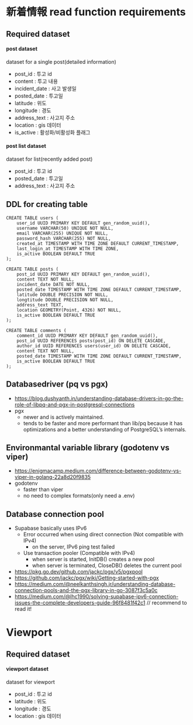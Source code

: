 # 新着情報 read function requirements

## Required dataset

#### post dataset
dataset for a single post(detailed information)
- post_id : 투고 id
- content : 투고 내용
- incident_date : 사고 발생일
- posted_date : 투고일
- latitude : 위도
- longitude : 경도 
- address_text : 사고지 주소
- location : gis 데이터 
- is_active : 활성화/비활성화 플래그

#### post list dataset
dataset for list(recently added post) 
- post_id : 투고 id 
- posted_date : 투고일
- address_text : 사고지 주소

## DDL for creating table 
```
CREATE TABLE users (
    user_id UUID PRIMARY KEY DEFAULT gen_random_uuid(),
    username VARCHAR(50) UNIQUE NOT NULL,
    email VARCHAR(255) UNIQUE NOT NULL,
    password_hash VARCHAR(255) NOT NULL,
    created_at TIMESTAMP WITH TIME ZONE DEFAULT CURRENT_TIMESTAMP,
    last_login_at TIMESTAMP WITH TIME ZONE,
    is_active BOOLEAN DEFAULT TRUE
);

CREATE TABLE posts (
    post_id UUID PRIMARY KEY DEFAULT gen_random_uuid(),
    content TEXT NOT NULL,
    incident_date DATE NOT NULL,
    posted_date TIMESTAMP WITH TIME ZONE DEFAULT CURRENT_TIMESTAMP,
    latitude DOUBLE PRECISION NOT NULL,
    longtitude DOUBLE PRECISION NOT NULL,
    address_text TEXT,
    location GEOMETRY(Point, 4326) NOT NULL,
    is_active BOOLEAN DEFAULT TRUE
);

CREATE TABLE comments (
    comment_id UUID PRIMARY KEY DEFAULT gen_random_uuid(),
    post_id UUID REFERENCES posts(post_id) ON DELETE CASCADE,
    author_id UUID REFERENCES users(user_id) ON DELETE CASCADE,
    content TEXT NOT NULL,
    posted_date TIMESTAMP WITH TIME ZONE DEFAULT CURRENT_TIMESTAMP,
    is_active BOOLEAN DEFAULT TRUE
);
```

## Databasedriver (pq vs pgx)
- https://blog.dushyanth.in/understanding-database-drivers-in-go-the-role-of-libpq-and-pgx-in-postgresql-connections
- pgx
    - newer and is actively maintained.
    - tends to be faster and more performant than lib/pq because it has optimizations and a better understanding of PostgreSQL’s internals.


## Environmantal variable library (godotenv vs viper)
- https://enigmacamp.medium.com/difference-between-godotenv-vs-viper-in-golang-22a8d20f9835
- godotenv 
    - faster than viper 
    - no need to complex formats(only need a .env)


## Database connection pool 
- Supabase basically uses IPv6
    - Error occurred when using direct connection (Not compatible with IPv4)
        - on the server, IPv6 ping test failed
    - Use transaction pooler (Compatible with IPv4)
        - when server is started, InitDB() creates a new pool
        - when server is terminated, CloseDB() deletes the current pool 
- https://pkg.go.dev/github.com/jackc/pgx/v5/pgxpool
- https://github.com/jackc/pgx/wiki/Getting-started-with-pgx
- https://medium.com/@neelkanthsingh.jr/understanding-database-connection-pools-and-the-pgx-library-in-go-3087f3c5a0c
- https://medium.com/@lhc1990/solving-supabase-ipv6-connection-issues-the-complete-developers-guide-96f8481f42c1    // recommend to read it!


# Viewport 

## Required dataset

#### viewport dataset
dataset for viewport
- post_id : 투고 id 
- latitude : 위도
- longitude : 경도 
- location : gis 데이터 
